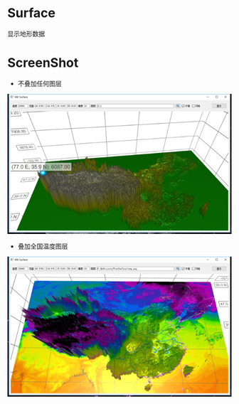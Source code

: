 # Surface
显示地形数据

# ScreenShot
* 不叠加任何图层 

![surface](screenshot/2.png)

* 叠加全国温度图层 

![dewpoint](screenshot/1.png)

